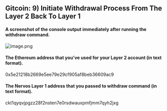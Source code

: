 ## Gitcoin: 9) Initiate Withdrawal Process From The Layer 2 Back To Layer 1

#### A screenshot of the console output immediately after running the withdraw command.
![image.png](https://i.loli.net/2021/08/08/tUWQfPSbpqOg65r.png)

#### The Ethereum address that you've used for your Layer 2 account (in text format).
0x5e21218b2669e5ee79e29cf905af8beb36609ac9

#### The Nervos Layer 1 address that you passed to withdraw command (in text format).
ckt1qyqvjpgzz28f2nsten7e0rsdwauxpmfjmm7qyh2jxg
